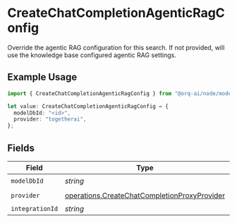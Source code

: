 # CreateChatCompletionAgenticRagConfig

Override the agentic RAG configuration for this search. If not provided, will use the knowledge base configured agentic RAG settings.

## Example Usage

```typescript
import { CreateChatCompletionAgenticRagConfig } from "@orq-ai/node/models/operations";

let value: CreateChatCompletionAgenticRagConfig = {
  modelDbId: "<id>",
  provider: "togetherai",
};
```

## Fields

| Field                                                                                                        | Type                                                                                                         | Required                                                                                                     | Description                                                                                                  |
| ------------------------------------------------------------------------------------------------------------ | ------------------------------------------------------------------------------------------------------------ | ------------------------------------------------------------------------------------------------------------ | ------------------------------------------------------------------------------------------------------------ |
| `modelDbId`                                                                                                  | *string*                                                                                                     | :heavy_check_mark:                                                                                           | N/A                                                                                                          |
| `provider`                                                                                                   | [operations.CreateChatCompletionProxyProvider](../../models/operations/createchatcompletionproxyprovider.md) | :heavy_check_mark:                                                                                           | N/A                                                                                                          |
| `integrationId`                                                                                              | *string*                                                                                                     | :heavy_minus_sign:                                                                                           | N/A                                                                                                          |